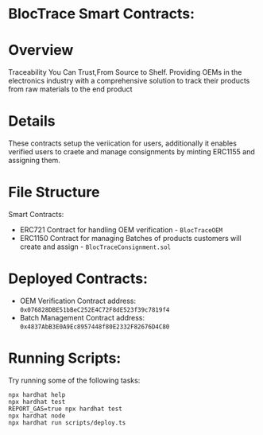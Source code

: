 # BlocTrace Smart Contracts:

# Overview

Traceability You Can Trust,From Source to Shelf.
Providing OEMs in the electronics industry with a comprehensive solution to track their products from raw materials to the end product

# Details

These contracts setup the veriication for users, additionally it enables verified users to craete and manage consignments by minting ERC1155 and assigning them.

# File Structure

Smart Contracts:

- ERC721 Contract for handling OEM verification - `BlocTraceOEM`
- ERC1150 Contract for managing Batches of products customers will create and assign - `BlocTraceConsignment.sol`

# Deployed Contracts:

- OEM Verification Contract address: `0x076828DBE51bBeC252E4C72F8dE523f39c7819f4`
- Batch Management Contract address: `0x4837AbB3E0A9Ec8957448f80E2332F82676D4C80`

# Running Scripts:

Try running some of the following tasks:

```shell
npx hardhat help
npx hardhat test
REPORT_GAS=true npx hardhat test
npx hardhat node
npx hardhat run scripts/deploy.ts
```
